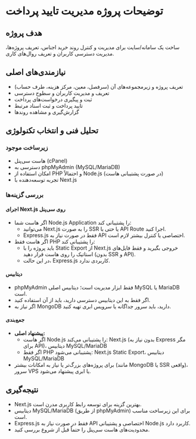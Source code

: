 # توضیحات پروژه مدیریت تایید پرداخت

## هدف پروژه
ساخت یک سامانه/سایت برای مدیریت و کنترل روند خرید اجناس، تعریف پروژه‌ها، مدیریت دسترسی کاربران و تعریف روال‌های کاری.

## نیازمندی‌های اصلی
- تعریف پروژه و زیرمجموعه‌های آن (سرفصل، معین، مرکز هزینه، طرف حساب)
- تعریف و مدیریت کاربران و سطوح دسترسی
- ثبت و پیگیری درخواست‌های پرداخت
- تایید پرداخت و ثبت اسناد مرتبط
- گزارش‌گیری و مشاهده روندها

## تحلیل فنی و انتخاب تکنولوژی

### زیرساخت موجود
- هاست سی‌پنل (cPanel)
- دسترسی به phpMyAdmin (MySQL/MariaDB)
- امکان استفاده از PHP و احتمالاً Node.js (در صورت پشتیبانی هاست)
- تجربه توسعه‌دهنده با Next.js

### بررسی گزینه‌ها

#### اجرای Next.js روی سی‌پنل
- اگر هاست شما Node.js Application را پشتیبانی کند:
  - می‌توانید Next.js را به صورت SSR یا حتی با API Route اجرا کنید.
  - Express.js فقط در صورت نیاز به API اختصاصی یا کنترل بیشتر لازم است.
- اگر هاست فقط PHP را پشتیبانی کند:
  - باید پروژه را با Static Export از Next.js خروجی بگیرید و فقط فایل‌های استاتیک را روی هاست قرار دهید (بدون SSR و API).
  - در این حالت، Express.js کاربردی ندارد.

#### دیتابیس
- phpMyAdmin فقط ابزار مدیریت است؛ دیتابیس اصلی MySQL یا MariaDB است.
- اگر فقط به این دیتابیس دسترسی دارید، باید از آن استفاده کنید.
- اگر نیاز به MongoDB دارید، باید سرور جداگانه یا سرویس ابری تهیه کنید.

#### جمع‌بندی
- **پیشنهاد اصلی:**
  - اگر هاست Node.js را پشتیبانی می‌کند: Next.js (بدون نیاز به Express مگر برای API)، دیتابیس MySQL/MariaDB
  - اگر فقط PHP پشتیبانی می‌شود: Next.js Static Export، دیتابیس MySQL/MariaDB
- برای پروژه‌های بزرگ‌تر یا نیاز به امکانات بیشتر (مانند MongoDB یا SSR واقعی)، سرور VPS یا ابری پیشنهاد می‌شود.

## نتیجه‌گیری
- Next.js بهترین گزینه برای توسعه رابط کاربری مدرن است.
- دیتابیس MySQL/MariaDB (از طریق phpMyAdmin) برای این زیرساخت مناسب است.
- Express.js فقط در صورت نیاز به API اختصاصی و پشتیبانی Node.js کاربرد دارد.
- محدودیت‌های هاست سی‌پنل را حتماً قبل از شروع بررسی کنید. 